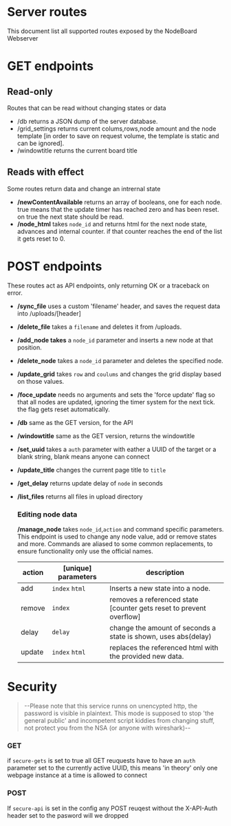 # Server routes
This document list all supported routes exposed by the NodeBoard Webserver


# GET endpoints
## Read-only
Routes that can be read without changing states or data

- /db returns a JSON dump of the server database.
- /grid_settings returns current colums,rows,node amount and the node template
[in order to save on request volume, the template is static and can be ignored].
- /windowtitle returns the current board title

## Reads with effect
Some routes return data and change an intrernal state
- **/newContentAvailable** returns an array of booleans, one for each node. true means that the update timer has reached zero and has been reset. on true the next state should be read.
- **/node_html** takes `node_id` and returns html for the next node state, advances and internal counter. if that counter reaches the end of the list it gets reset to 0.

# POST endpoints
These routes act as API endpoints, only returning OK or a traceback on error.
- **/sync_file** uses a custom 'filename' header, and saves the request data into /uploads/[header]
- **/delete_file** takes a `filename` and deletes it from /uploads.
- **/add_node takes** a `node_id` parameter and inserts a new node at that position.
- **/delete_node** takes a `node_id` parameter and deletes the specified node.
- **/update_grid** takes `row` and `coulums` and changes the grid display based on those values.
- **/foce_update** needs no arguments and sets the 'force update' flag so that all nodes are updated, ignoring the timer system for the next tick. the flag gets reset automatically.
- **/db** same as the GET version, for the API
- **/windowtitle** same as the GET version, returns the windowtitle
- **/set_uuid** takes a `auth` parameter with eather a UUID of the target or a blank string, blank means anyone can connect
- **/update_title** changes the current page title to `title`
- **/get_delay** returns update delay of `node` in seconds
- **/list_files** returns all files in upload directory

	### Editing node data
	**/manage_node** takes `node_id`,`action` and command specific parameters. This endpoint is used to
	change any node value, add or remove states and more. Commands are aliased to some common
	replacements, to ensure functionality only use the official names.

	|action|[unique] parameters|description|
	|---|---|---|
	|add|`index` `html`|Inserts a new state into a node.
	|remove|`index`| removes a referenced state [counter gets reset to prevent overflow]
	|delay|`delay`|change the amount of seconds a state is shown, uses abs(delay)
	|update|`index` `html`| replaces the referenced html with the provided new data.

# Security
>--Please note that this service runns on unencypted http, the password is visible in plaintext.
This mode is supposed to stop 'the general public' and incompetent script kiddies from
changing stuff, not protect you from the NSA (or anyone with wireshark)--

### GET
if `secure-gets` is set to true all GET reuquests have to have an `auth` parameter set to the currently active UUID, this means 'in theory' only one webpage instance at a time is allowed
to connect

### POST

If `secure-api` is set in the config any POST reuqest without the X-API-Auth header set to the
pasword will we dropped
